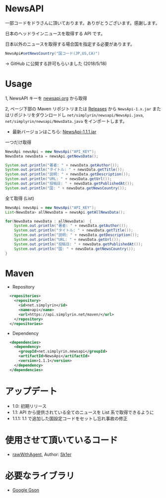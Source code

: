 # NewsAPI
一部コードをドラさんに頂いております。ありがとうございます。感謝します。

日本のヘッドラインニュースを取得する API です。

日本以外のニュースを取得する場合国を指定する必要があります。
```Java
NewsApi#setNewsCountry("国コード(JP,US,CA)")
```

-> GitHub に公開する許可もらいました (2018/5/18)

# Usage
1, NewsAPI キーを [newsapi.org](https://newsapi.org/) から取得

2, ページ下部の Maven リポジトリまたは [Releases](https://github.com/SimplyRin/NewsAPI/releases) から `NewsApi-1.x.jar` またはリポジトリをダウンロードし `net/simplyrin/newsapi/NewsApi.java`, `net/simplyrin/newsapi/NewsData.java` をインポートします。
- 最新バージョンはこちら: [NewsApi-1.1.1.jar](https://github.com/SimplyRin/NewsAPI/releases/download/1.1.1/NewsApi-1.1.1.jar)

一つだけ取得
```Java
NewsApi newsApi = new NewsApi("API_KEY");
NewsData newsData = newsApi.getNewsData();

System.out.println("著者: " + newsData.getAuthor());
System.out.println("タイトル: " + newsData.getTitle());
System.out.println("説明: " + newsData.getDescription());
System.out.println("URL: " + newsData.getUrl());
System.out.println("投稿日: " + newsData.getPublishedAt());
System.out.println("国: " + newsData.getNewsCountry());
```

全て取得 (List)
```Java
NewsApi newsApi = new NewsApi("API_KEY");
List<NewsData> allNewsData = newsApi.getAllNewsData();

for(NewsData newsData : allNewsData)  {
	System.out.println("著者: " + newsData.getAuthor());
	System.out.println("タイトル: " + newsData.getTitle());
	System.out.println("説明: " + newsData.getDescription());
	System.out.println("URL: " + newsData.getUrl());
	System.out.println("投稿日: " + newsData.getPublishedAt());
	System.out.println("国: " + newsData.getNewsCountry());
}
```

# Maven
- Repository
```XML
  <repositories>
    <repository>
      <id>net.simplyrin</id>
      <name>api</name>
      <url>https://api.simplyrin.net/maven/</url>
    </repository>
  </repositories>
```

- Dependency
```XML
  <dependencies>
    <dependency>
      <groupId>net.simplyrin.newsapi</groupId>
      <artifactId>NewsApi</artifactId>
      <version>1.1.1</version>
    </dependency>
  </dependencies>
```

# アップデート
- 1.0: 初期リリース
- 1.1: API から提供されている全てのニュースを List 系で取得できるように
- 1.1.1: 1.1 で追加した国設定コードをセットし忘れ事故の修正

# 使用させて頂いているコード
- [rawWithAgent](https://github.com/Sk1er/Levelhead/blob/master/src/main/java/club/sk1er/mods/levelhead/utils/Sk1erMod.java#L284-L307), Author: [Sk1er](https://github.com/Sk1er)

# 必要なライブラリ
- [Google Gson](https://github.com/google/gson)
